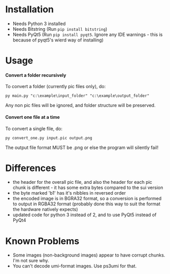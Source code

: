 # Installation
- Needs Python 3 installed
- Needs Bitstring (Run `pip install bitstring`)
- Needs PyQt5 (Run `pip install pyqt5`. Ignore any IDE warnings - this is because of pyqt5's wierd way of installing)

# Usage

#### Convert a folder recursively

To convert a folder (currently pic files only), do:

`py main.py "c:\example\input_folder" "c:\example\output_folder"`

Any non pic files will be ignored, and folder structure will be preserved.

#### Convert one file at a time

To convert a single file, do:

`py convert_one.py input.pic output.png`

The output file format MUST be .png or else the program will silently fail!

# Differences

- the header for the overall pic file, and also the header for each pic chunk is different - it has some extra bytes compared to the sui version
- the byte marked 'b1' has it's nibbles in reversed order
- the encoded image is in BGRA32 format, so a conversion is performed to output in RGBA32 format (probably done this way to suit the format the hardware natively expects)
- updated code for python 3 instead of 2, and to use PyQt5 instead of PyQt4

# Known Problems

- Some images (non-background images) appear to have corrupt chunks. I'm not sure why.
- You can't decode umi-format images. Use ps3umi for that.